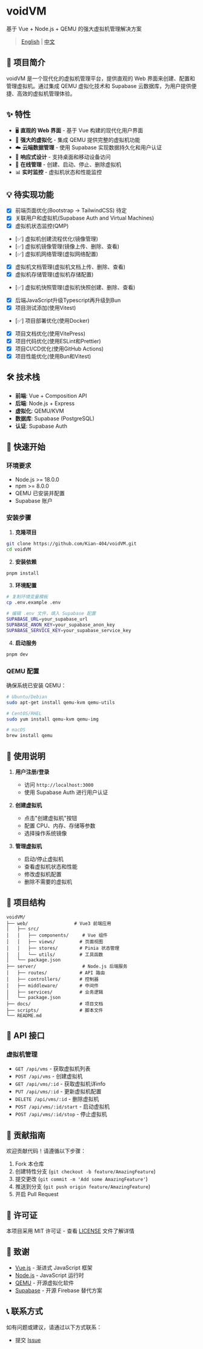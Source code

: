 # voidVM

基于 Vue + Node.js + QEMU 的强大虚拟机管理解决方案

> [English](README.md) | [中文](README_ZH.md)

## 📖 项目简介

voidVM 是一个现代化的虚拟机管理平台，提供直观的 Web 界面来创建、配置和管理虚拟机。通过集成 QEMU 虚拟化技术和 Supabase 云数据库，为用户提供便捷、高效的虚拟机管理体验。

## ✨ 特性

- 🖥️ **直观的 Web 界面** - 基于 Vue 构建的现代化用户界面
- 🚀 **强大的虚拟化** - 集成 QEMU 提供完整的虚拟机功能
- ☁️ **云端数据管理** - 使用 Supabase 实现数据持久化和用户认证
- 📱 **响应式设计** - 支持桌面和移动设备访问
- 🔧 **在线管理** - 创建、启动、停止、删除虚拟机
- 📊 **实时监控** - 虚拟机状态和性能监控

## 💡 待实现功能

- [x] 前端页面优化(Bootstrap -> TailwindCSS) 待定
- [x] 关联用户和虚拟机(Supabase Auth and Virtual Machines)
- [x] 虚拟机状态监控(QMP)
- [✅] 虚拟机创建流程优化(镜像管理)
- [✅] 虚拟机镜像管理(镜像上传、删除、查看)
- [✅] 虚拟机网络管理(虚拟网络配置)
- [x] 虚拟机文档管理(虚拟机文档上传、删除、查看)
- [x] 虚拟机存储管理(虚拟机存储配置)
- [✅] 虚拟机快照管理(虚拟机快照创建、删除、查看)
- [x] 后端JavaScript升级Typescript再升级到Bun
- [x] 项目测试添加(使用Vitest)
- [✅] 项目部署优化(使用Docker)
- [x] 项目文档优化(使用VitePress)
- [x] 项目代码优化(使用ESLint和Prettier)
- [x] 项目CI/CD优化(使用GitHub Actions)
- [x] 项目性能优化(使用Bun和Vitest)

## 🛠️ 技术栈

- **前端**: Vue + Composition API
- **后端**: Node.js + Express
- **虚拟化**: QEMU/KVM
- **数据库**: Supabase (PostgreSQL)
- **认证**: Supabase Auth

## 🚀 快速开始

### 环境要求

- Node.js >= 18.0.0
- npm >= 8.0.0
- QEMU 已安装并配置
- Supabase 账户

### 安装步骤

1. **克隆项目**

```bash
git clone https://github.com/Kian-404/voidVM.git
cd voidVM
```

2. **安装依赖**

```bash
pnpm install
```

3. **环境配置**

```bash
# 复制环境变量模板
cp .env.example .env

# 编辑 .env 文件，填入 Supabase 配置
SUPABASE_URL=your_supabase_url
SUPABASE_ANON_KEY=your_supabase_anon_key
SUPABASE_SERVICE_KEY=your_supabase_service_key
```

4. **启动服务**

```bash
pnpm dev
```

### QEMU 配置

确保系统已安装 QEMU：

```bash
# Ubuntu/Debian
sudo apt-get install qemu-kvm qemu-utils

# CentOS/RHEL
sudo yum install qemu-kvm qemu-img

# macOS
brew install qemu
```

## 📱 使用说明

1. **用户注册/登录**

   - 访问 `http://localhost:3000`
   - 使用 Supabase Auth 进行用户认证

2. **创建虚拟机**

   - 点击"创建虚拟机"按钮
   - 配置 CPU、内存、存储等参数
   - 选择操作系统镜像

3. **管理虚拟机**
   - 启动/停止虚拟机
   - 查看虚拟机状态和性能
   - 修改虚拟机配置
   - 删除不需要的虚拟机

## 📁 项目结构

```
voidVM/
├── web/                 # Vue3 前端应用
│   ├── src/
│   │   ├── components/     # Vue 组件
│   │   ├── views/         # 页面视图
│   │   ├── stores/        # Pinia 状态管理
│   │   └── utils/         # 工具函数
│   └── package.json
├── server/                 # Node.js 后端服务
│   ├── routes/            # API 路由
│   ├── controllers/       # 控制器
│   ├── middleware/        # 中间件
│   ├── services/          # 业务逻辑
│   └── package.json
├── docs/                  # 项目文档
├── scripts/               # 脚本文件
└── README.md
```

## 🔧 API 接口

### 虚拟机管理

- `GET /api/vms` - 获取虚拟机列表
- `POST /api/vms` - 创建虚拟机
- `GET /api/vms/:id` - 获取虚拟机详info
- `PUT /api/vms/:id` - 更新虚拟机配置
- `DELETE /api/vms/:id` - 删除虚拟机
- `POST /api/vms/:id/start` - 启动虚拟机
- `POST /api/vms/:id/stop` - 停止虚拟机

## 🤝 贡献指南

欢迎贡献代码！请遵循以下步骤：

1. Fork 本仓库
2. 创建特性分支 (`git checkout -b feature/AmazingFeature`)
3. 提交更改 (`git commit -m 'Add some AmazingFeature'`)
4. 推送到分支 (`git push origin feature/AmazingFeature`)
5. 开启 Pull Request

## 📄 许可证

本项目采用 MIT 许可证 - 查看 [LICENSE](LICENSE) 文件了解详情

## 🙏 致谢

- [Vue.js](https://vuejs.org/) - 渐进式 JavaScript 框架
- [Node.js](https://nodejs.org/) - JavaScript 运行时
- [QEMU](https://www.qemu.org/) - 开源虚拟化软件
- [Supabase](https://supabase.com/) - 开源 Firebase 替代方案

## 📞 联系方式

如有问题或建议，请通过以下方式联系：

- 提交 [Issue](https://github.com/Kian-404/voidVM/issues)
